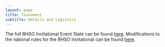 ```yaml
---
layout: page
title: Tounament
subtitle: Details and Logistics
---
```

The full RHSO Invitational Event Slate can be found [here](https://docs.google.com/document/d/1jMsXvYGb6b6OundxjEaNgC3uk9JMjTkPxkcytH2aSu4/edit?usp=sharing).
Modifications to the national rules for the RHSO Invitational can be found [here](https://docs.google.com/document/d/1SAtxygvdiYcVk8G_-nRNiynoIFiG_FClc5-sPybRyzo/edit?usp=sharing).
